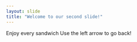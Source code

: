 ```yaml
---
layout: slide
title: "Welcome to our second slide!"
---
```

Enjoy every sandwich
Use the left arrow to go back!
